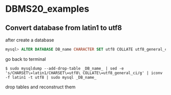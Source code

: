 # DBMS20_examples

## Convert database from latin1 to utf8

after create a database
```sql
mysql> ALTER DATABASE DB_name CHARACTER SET utf8 COLLATE utf8_general_ci;
```
go back to terminal
```
$ sudo mysqldump --add-drop-table _DB_name_ | sed -e 's/CHARSET\=latin1/CHARSET\=utf8\ COLLATE\=utf8_general_ci/g' | iconv -f latin1 -t utf8 | sudo mysql _DB_name_
```
drop tables and reconstruct them
